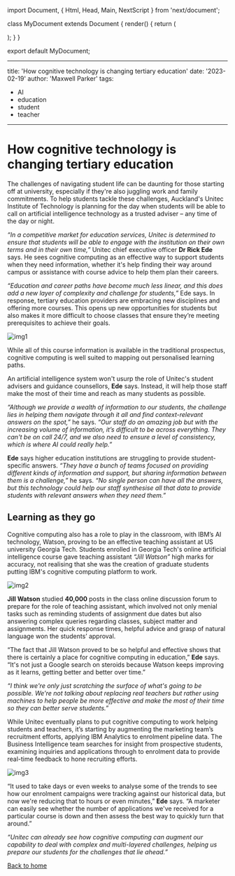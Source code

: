 import Document, { Html, Head, Main, NextScript } from 'next/document';

class MyDocument extends Document {
  render() {
    return (
      <Html>
        <Head>
          <link rel="shortcut icon" href="/favicon.ico" />
        </Head>
        <body>
          <Main />
          <NextScript />
        </body>
      </Html>
    );
  }
}

export default MyDocument;

---
title: 'How cognitive technology is changing tertiary education'
date: '2023-02-19'
author: 'Maxwell Parker'
tags:
  - AI
  - education
  - student
  - teacher
---

# How cognitive technology is changing tertiary education

The challenges of navigating student life can be daunting for those starting off at university, especially if they're also juggling work and family commitments. To help students tackle these challenges, Auckland's Unitec Institute of Technology is planning for the day when students will be able to call on artificial intelligence technology as a trusted adviser – any time of the day or night.

*“In a competitive market for education services, Unitec is determined to ensure that students will be able to engage with the institution on their own terms and in their own time,”* Unitec chief executive officer **Dr Rick Ede** says. He sees cognitive computing as an effective way to support students when they need information, whether it's help finding their way around campus or assistance with course advice to help them plan their careers.

*“Education and career paths have become much less linear, and this does add a new layer of complexity and challenge for students,”* Ede says. In response, tertiary education providers are embracing new disciplines and offering more courses. This opens up new opportunities for students but also makes it more difficult to choose classes that ensure they’re meeting prerequisites to achieve their goals.

![img1](https://ychef.files.bbci.co.uk/960_540/p04jp1np.jpg)

While all of this course information is available in the traditional prospectus, cognitive computing is well suited to mapping out personalised learning paths.

An artificial intelligence system won't usurp the role of Unitec's student advisers and guidance counsellors, **Ede** says. Instead, it will help those staff make the most of their time and reach as many students as possible.

*“Although we provide a wealth of information to our students, the challenge lies in helping them navigate through it all and find context-relevant answers on the spot,”* he says. *“Our staff do an amazing job but with the increasing volume of information, it’s difficult to be across everything. They can't be on call 24/7, and we also need to ensure a level of consistency, which is where AI could really help.”*

**Ede** says higher education institutions are struggling to provide student-specific answers. *“They have a bunch of teams focused on providing different kinds of information and support, but sharing information between them is a challenge,”* he says. *“No single person can have all the answers, but this technology could help our staff synthesise all that data to provide students with relevant answers when they need them.”*

## Learning as they go

Cognitive computing also has a role to play in the classroom, with IBM’s AI technology, Watson, proving to be an effective teaching assistant at US university Georgia Tech. Students enrolled in Georgia Tech's online artificial intelligence course gave teaching assistant *“Jill Watson”* high marks for accuracy, not realising that she was the creation of graduate students putting IBM's cognitive computing platform to work.

![img2](https://ychef.files.bbci.co.uk/960_540/p04jp1nk.jpg)

**Jill Watson** studied **40,000** posts in the class online discussion forum to prepare for the role of teaching assistant, which involved not only menial tasks such as reminding students of assignment due dates but also answering complex queries regarding classes, subject matter and assignments. Her quick response times, helpful advice and grasp of natural language won the students’ approval.

“The fact that Jill Watson proved to be so helpful and effective shows that there is certainly a place for cognitive computing in education,” **Ede** says. “It's not just a Google search on steroids because Watson keeps improving as it learns, getting better and better over time.”

*“I think we're only just scratching the surface of what's going to be possible. We're not talking about replacing real teachers but rather using machines to help people be more effective and make the most of their time so they can better serve students.”*

While Unitec eventually plans to put cognitive computing to work helping students and teachers, it’s starting by augmenting the marketing team’s recruitment efforts, applying IBM Analytics to enrolment pipeline data. The Business Intelligence team searches for insight from prospective students, examining inquiries and applications through to enrolment data to provide real-time feedback to hone recruiting efforts.

![img3](https://ychef.files.bbci.co.uk/960_540/p04jp1nn.jpg)

“It used to take days or even weeks to analyse some of the trends to see how our enrolment campaigns were tracking against our historical data, but now we're reducing that to hours or even minutes,” **Ede** says. “A marketer can easily see whether the number of applications we've received for a particular course is down and then assess the best way to quickly turn that around.”

*“Unitec can already see how cognitive computing can augment our capability to deal with complex and multi-layered challenges, helping us prepare our students for the challenges that lie ahead.”*

[Back to home](/)

